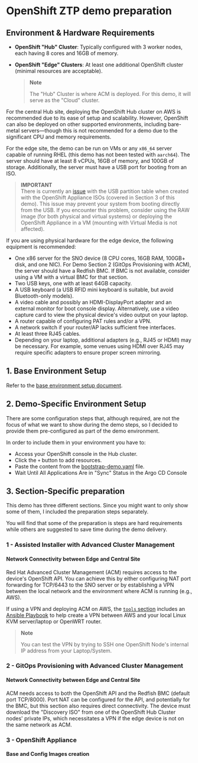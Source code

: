 # OpenShift ZTP demo preparation


## Environment & Hardware Requirements

* **OpenShift "Hub" Cluster**: Typically configured with 3 worker nodes, each having 8 cores and 16GB of memory.
* **OpenShift "Edge" Clusters**: At least one additional OpenShift cluster (minimal resources are acceptable).

  > **Note**
  >
  > The "Hub" Cluster is where ACM is deployed. For this demo, it will serve as the "Cloud" cluster.

For the central Hub site, deploying the OpenShift Hub cluster on AWS is recommended due to its ease of setup and scalability. However, OpenShift can also be deployed on other supported environments, including bare-metal servers—though this is not recommended for a demo due to the significant CPU and memory requirements.

For the edge site, the demo can be run on VMs or any `x86_64` server capable of running RHEL (this demo has not been tested with `aarch64`). The server should have at least 8 vCPUs, 16GB of memory, and 100GB of storage. Additionally, the server must have a USB port for booting from an ISO.

> **IMPORTANT**  
> There is currently an [issue](https://issues.redhat.com/browse/MGMT-18693) with the USB partition table when created with the OpenShift Appliance ISOs (covered in Section 3 of this demo). This issue may prevent your system from booting directly from the USB. If you encounter this problem, consider using the RAW image (for both physical and virtual systems) or deploying the OpenShift Appliance in a VM (mounting with Virtual Media is not affected).

If you are using physical hardware for the edge device, the following equipment is recommended:

- One x86 server for the SNO device (8 CPU cores, 16GB RAM, 100GB+ disk, and one NIC). For Demo Section 2 (GitOps Provisioning with ACM), the server should have a Redfish BMC. If BMC is not available, consider using a VM with a virtual BMC for that section.
- Two USB keys, one with at least 64GB capacity.
- A USB keyboard (a USB RFID mini keyboard is suitable, but avoid Bluetooth-only models).
- A video cable and possibly an HDMI-DisplayPort adapter and an external monitor for boot console display. Alternatively, use a video capture card to view the physical device's video output on your laptop.
- A router capable of configuring PAT rules and/or a VPN.
- A network switch if your router/AP lacks sufficient free interfaces.
- At least three RJ45 cables.
- Depending on your laptop, additional adapters (e.g., RJ45 or HDMI) may be necessary. For example, some venues using HDMI over RJ45 may require specific adapters to ensure proper screen mirroring.


## 1. Base Environment Setup

Refer to the [base environment setup document](../../../bootstrap-environment/doc/bootstrap-environment-steps.md).

## 2. Demo-Specific Environment Setup

There are some configuration steps that, although required, are not the focus of what we want to show during the demo steps, so I decided to provide them pre-configured as part of the demo environment.

In order to include them in your environment you have to:

   - Access your OpenShift console in the Hub cluster.
   - Click the `+` button to add resources.
   - Paste the content from the [bootstrap-demo.yaml](../bootstrap-demo/bootstrap-demo.yaml) file.
   - Wait Until All Applications Are in "Sync" Status in the Argo CD Console


## 3. Section-Specific preparation 

This demo has three different sections. Since you might want to only show some of them, I included the preparation steps separately.

You will find that some of the preparation is steps are hard requirements while others are suggested to save time during the demo delivery.

### 1 - Assisted Installer with Advanced Cluster Management

#### Network Connectivity between Edge and Central Site


Red Hat Advanced Cluster Management (ACM) requires access to the device's OpenShift API. You can achieve this by either configuring NAT port forwarding for TCP/6443 to the SNO server or by establishing a VPN between the local network and the environment where ACM is running (e.g., AWS).

If using a VPN and deploying ACM on AWS, the [`tools` section](../../tools/) includes an [Ansible Playbook](../../tools/aws_vpn/README.md) to help create a VPN between AWS and your local Linux KVM server/laptop or OpenWRT router.


  > **Note**
  >
  > You can test the VPN by trying to SSH one OpenShift Node's internal IP address from your Laptop/System.


### 2 - GitOps Provisioning with Advanced Cluster Management

#### Network Connectivity between Edge and Central Site
ACM needs access to both the OpenShift API and the Redfish BMC (default port TCP/8000). Port NAT can be configured for the API, and potentially for the BMC, but this section also requires direct connectivity. The device must download the "Discovery ISO" from one of the OpenShift Hub Cluster nodes' private IPs, which necessitates a VPN if the edge device is not on the same network as ACM.







### 3 - OpenShift Appliance


#### Base and Config Images creation




